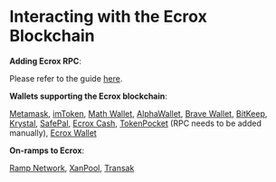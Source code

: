 # Interacting with the Ecrox Blockchain

**Adding Ecrox RPC**:&#x20;

Please refer to the guide [here](https://tutorials.ecroxscan.com/tutorials/network-tutorials/adding-fuse-network-to-metamask).



**Wallets supporting the Ecrox blockchain**:

[Metamask](https://metamask.io), [imToken](https://imtoken.im), [Math Wallet](https://mathwallet.org), [AlphaWallet](https://alphawallet.com), [Brave Wallet](https://brave.com/wallet/), [BitKeep](https://bitkeep.com/), [Krystal](https://krystal.app), [SafePal](https://safepal.io/), [Ecrox Cash](https://fuse.cash), [TokenPocket](https://www.tokenpocket.pro/en/) (RPC needs to be added manually), [Ecrox Wallet](https://play.google.com/store/apps/details?id=io.fuse.fusecash\&hl=en\&gl=US)



**On-ramps to Ecrox**:

[Ramp Network](https://ramp.network), [XanPool](https://xanpool.com/), [Transak](https://transak.com/)
